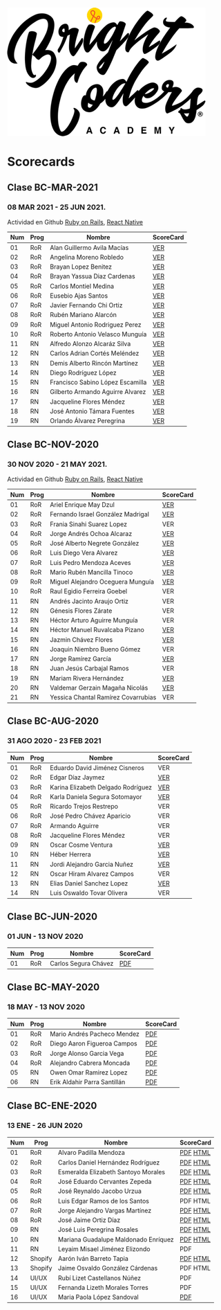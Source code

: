 ![Brightcoders logo](img/logo-bc.png)
# Scorecards

## Clase BC-MAR-2021
### 08 MAR 2021 - 25 JUN 2021. 
Actividad en Github [Ruby on Rails](), [React Native]()

| Num | Prog | Nombre | ScoreCard |
| --- | --- | --- | --- |
| 01  | RoR | Alan Guillermo Avila Macías | [VER]() |
| 02  | RoR | Angelina Moreno Robledo | [VER]() |
| 03  | RoR | Brayan Lopez Benitez | [VER]() |
| 04  | RoR | Brayan Yassua Diaz Cardenas | [VER]() |
| 05  | RoR | Carlos Montiel Medina | [VER]() |
| 06  | RoR | Eusebio Ajas Santos | [VER]() |
| 07  | RoR | Javier Fernando Chi Ortiz | [VER]() |
| 08  | RoR | Rubén Mariano Alarcón | [VER]() |
| 09  | RoR | Miguel Antonio Rodriguez Perez | [VER]() |
| 10  | RoR | Roberto Antonio Velasco Munguía | [VER]() |
| 11  | RN | Alfredo Alonzo Alcaráz Silva | [VER]() |
| 12  | RN | Carlos Adrian Cortés Meléndez | [VER]() |
| 13  | RN | Demis Alberto Rincón Martínez | [VER]() |
| 14  | RN | Diego Rodríguez López | [VER]() |
| 15  | RN | Francisco Sabino López Escamilla | [VER]() |
| 16  | RN | Gilberto Armando Aguirre Alvarez | [VER]() |
| 17  | RN | Jacqueline Flores Méndez | [VER]() |
| 18  | RN | José Antonio Támara Fuentes | [VER]() |
| 19  | RN | Orlando Álvarez Peregrina | [VER]() |

## Clase BC-NOV-2020
### 30 NOV 2020 - 21 MAY 2021. 
Actividad en Github [Ruby on Rails](https://github.com/bright-coders/commons/blob/master/topics/github-activity/BCNOV20ROR.md), [React Native](https://github.com/bright-coders/commons/blob/master/topics/github-activity/BCNOV20RN.md)

| Num | Prog | Nombre | ScoreCard |
| --- | --- | --- | --- |
| 01  | RoR | Ariel Enrique May Dzul | [VER](https://bc-nov-20-proyectos.github.io/resume-ArielMD/) |
| 02  | RoR | Fernando Israel González Madrigal | [VER](https://bc-nov-20-proyectos.github.io/resume-n0b0dy-su/) |
| 03  | RoR | Frania Sinahi Suarez Lopez | VER |
| 04  | RoR | Jorge Andrés Ochoa Alcaraz | [VER](https://bc-nov-20-proyectos.github.io/resume-OchoaHub/) |
| 05  | RoR | José Alberto Negrete González | [VER](https://bc-nov-20-proyectos.github.io/resume-jnegrete15/) |
| 06  | RoR | Luis Diego Vera Alvarez | [VER](https://bc-nov-20-proyectos.github.io/resume-LDVera/) |
| 07  | RoR | Luis Pedro Mendoza Aceves | [VER](https://bc-nov-20-proyectos.github.io/resume-LPMendoza/) |
| 08  | RoR | Mario Rubén Mancilla Tinoco | [VER](https://bc-nov-20-proyectos.github.io/resume-mariormt17/) |
| 09  | RoR | Miguel Alejandro Oceguera Munguía | [VER](https://bc-nov-20-proyectos.github.io/resume-MiguelOcegueraM/) |
| 10  | RoR | Raul Egidio Ferreira Goebel | VER |
| 11  | RN | Andrés Jacinto Araujo Ortiz | VER |
| 12  | RN | Génesis Flores Zárate | VER |
| 13  | RN | Héctor Arturo Aguirre Munguía | VER |
| 14  | RN | Héctor Manuel Ruvalcaba Pizano | [VER](https://bc-nov-20-proyectos.github.io/resume-HRuvalcabaP/) |
| 15  | RN | Jazmin Chávez Flores | [VER](https://bc-nov-20-proyectos.github.io/resume-GracielaJazmin/) |
| 16  | RN | Joaquin Niembro Bueno Gómez | VER |
| 17  | RN | Jorge Ramírez García | [VER](https://bc-nov-20-proyectos.github.io/resume-JorgeGarciaRa/) |
| 18  | RN | Juan Jesús Carbajal Ramos | VER |
| 19  | RN | Mariam Rivera Hernández | [VER](https://bc-nov-20-proyectos.github.io/resume-mariam-rivera/) |
| 20  | RN | Valdemar Gerzain Magaña Nicolás | [VER](https://bc-nov-20-proyectos.github.io/resume-vmagana3/) |
| 21  | RN | Yessica Chantal Ramírez Covarrubias | VER |

## Clase BC-AUG-2020
### 31 AGO 2020 - 23 FEB 2021

| Num | Prog | Nombre | ScoreCard |
| --- | --- | --- | --- |
| 01  | RoR | Eduardo David Jiménez Cisneros| VER |
| 02  | RoR | Edgar Díaz Jaymez | [VER](class/bc-aug-20/edgar-dIaz.pdf) |
| 03  | RoR | Karina Elizabeth Delgado Rodríguez| [VER](class/bc-aug-20/karina-delgado.pdf) |
| 04  | RoR | Karla Daniela Segura Sotomayor | [VER](class/bc-aug-20/karla-segura.pdf) |
| 05  | RoR | Ricardo Trejos Restrepo | VER |
| 06  | RoR | José Pedro Chávez Aparicio | VER |
| 07  | RoR | Armando Aguirre | VER |
| 08  | RoR | Jacqueline Flores Méndez | VER |
| 09  | RN  | Oscar Cosme Ventura | [VER](class/bc-aug-20/oscar-cosme.pdf) |
| 10  | RN  | Héber Herrera | [VER](class/bc-aug-20/heber-herrera.pdf) |
| 11  | RN  | Jordi Alejandro Garcia Nuñez | [VER](class/bc-aug-20/jordi-garcia.pdf) |
| 12  | RN  | Oscar Hiram Alvarez Campos| VER |
| 13  | RN  | Elias Daniel Sanchez Lopez | [VER](class/bc-aug-20/eliaz-sanchez.pdf) |
| 14  | RN  | Luis Oswaldo Tovar Olivera | VER |

## Clase BC-JUN-2020
### 01 JUN - 13 NOV 2020

| Num | Prog | Nombre | ScoreCard |
| --- | --- | --- | --- |
| 01  | RoR | Carlos Segura Chávez | [PDF](class/bc-jun-20/carlos-segura.pdf) |

## Clase BC-MAY-2020
### 18 MAY - 13 NOV 2020

| Num | Prog | Nombre | ScoreCard |
| --- | --- | --- | --- |
| 01  | RoR | Mario Andrés Pacheco Mendez | [PDF](class/bc-may-20/mario-pacheco.pdf)|
| 02  | RoR | Diego Aaron Figueroa Campos | [PDF](class/bc-may-20/diego-figueroa.pdf) |
| 03  | RoR | Jorge Alonso Garcia Vega | [PDF](class/bc-may-20/jorge-garcia.pdf) |
| 04  | RoR | Alejandro Cabrera Moncada | [PDF](class/bc-may-20/alejandro-cabrera.pdf)  |
| 05  | RN | Owen Omar Ramirez Lopez | [PDF](class/bc-may-20/owen-ramirez.pdf) |
| 06  | RN | Erik Aldahir Parra Santillán | [PDF](class/bc-may-20/erik-parra.pdf) |

## Clase BC-ENE-2020
### 13 ENE - 26 JUN 2020

| Num | Prog    | Nombre                               | ScoreCard                                                                                                                                                                                                          |
| --- | ------- | ------------------------------------ | ------------------------------------------------------------------------------------------------------------------------------------------------------------------------------------------------------------------ |
| 01  | RoR     | Alvaro Padilla Mendoza               | [PDF](class/bc-ene-20/alvaro-padilla/alvaro-padilla.pdf) [HTML](https://htmlpreview.github.io/?https://github.com/bright-coders/resume/blob/master/class/bc-ene-20/alvaro-padilla/alvaro-padilla.html)             |
| 02  | RoR     | Carlos Daniel Hernández Rodríguez    | [PDF](class/bc-ene-20/carlos-daniel/carlos-daniel.pdf) [HTML](https://htmlpreview.github.io/?https://github.com/bright-coders/resume/blob/master/class/bc-ene-20/carlos-daniel/carlos-daniel.html)                 |
| 03  | RoR     | Esmeralda Elizabeth Santoyo Morales  | [PDF](class/bc-ene-20/esmeralda-santoyo/esme-santoyo.pdf) [HTML](https://htmlpreview.github.io/?https://github.com/bright-coders/resume/blob/master/class/bc-ene-20/esmeralda-santoyo/esmeralda-santoyo.html)           |
| 04  | RoR     | José Eduardo Cervantes Zepeda        | [PDF](class/bc-ene-20/eduardo-cervantes/eduardo-cervantes.pdf) [HTML](https://htmlpreview.github.io/?https://github.com/bright-coders/resume/blob/master/class/bc-ene-20/eduardo-cervantes/eduardo-cervantes.html) |
| 05  | RoR     | José Reynaldo Jacobo Urzua           | [PDF](class/bc-ene-20/reynaldo-jacobo/reynaldo-jacobo.pdf) [HTML](https://htmlpreview.github.io/?https://github.com/bright-coders/resume/blob/master/class/bc-ene-20/reynaldo-jacobo/reynaldo-jacobo.html)                                                                                            |
| 06  | RoR     | Luis Edgar Ramos de los Santos       | PDF HTML                                                                                                                                                                                                           |
| 07  | RoR     | Jorge Alejandro Vargas Martínez      | [PDF](class/bc-ene-20/jorge-vargas/jorge-vargas.pdf) [HTML](https://htmlpreview.github.io/?https://github.com/bright-coders/resume/blob/master/class/bc-ene-20/jorge-vargas/jorge-vargas.html)                     |
| 08  | RoR     | José Jaime Ortiz Díaz                | [PDF](class/bc-ene-20/jaime-ortiz/jaime-ortiz.pdf) [HTML](https://htmlpreview.github.io/?https://github.com/bright-coders/resume/blob/master/class/bc-ene-20/jaime-ortiz/jaime-ortiz.html)                         |
| 09  | RN      | José Luis Peregrina Rosales          | [PDF](class/bc-ene-20/jose-peregrina/jose-peregrina.pdf) [HTML](https://htmlpreview.github.io/?https://github.com/bright-coders/resume/blob/master/class/bc-ene-20/jose-peregrina/jose-peregrina.html)             |
| 10  | RN      | Mariana Guadalupe Maldonado Enríquez | [PDF](class/bc-ene-20/mariana-maldonado/mariana-maldonado.pdf) [HTML](https://htmlpreview.github.io/?https://github.com/bright-coders/resume/blob/master/class/bc-ene-20/mariana-maldonado/mariana-maldonado.html) |
| 11  | RN      | Leyaim Misael Jiménez Elizondo       | PDF                                                                                                                                                                                                                |
| 12  | Shopify | Aarón Iván Barreto Tapia             | [PDF](class/bc-ene-20/aaron-barreto/aaron-barreto.pdf) [HTML](https://htmlpreview.github.io/?https://github.com/bright-coders/resume/blob/master/class/bc-ene-20/aaron-barreto/aaron-barreto.html)                 |
| 13  | Shopify | Jaime Osvaldo González Cárdenas      | PDF HTML                                                                                                                                                                                                           |
| 14  | UI/UX   | Rubí Lizet Castellanos Núñez         | PDF                                                                                                                                                                                                                |
| 15  | UI/UX   | Fernanda Lizeth Morales Torres       | PDF                                                                                                         
| 16  | UI/UX   | Maria Paola López Sandoval           | [PDF](class/bc-ene-20/paola-lopez/paola-lopez.pdf)                                                                                                                                                                 |

